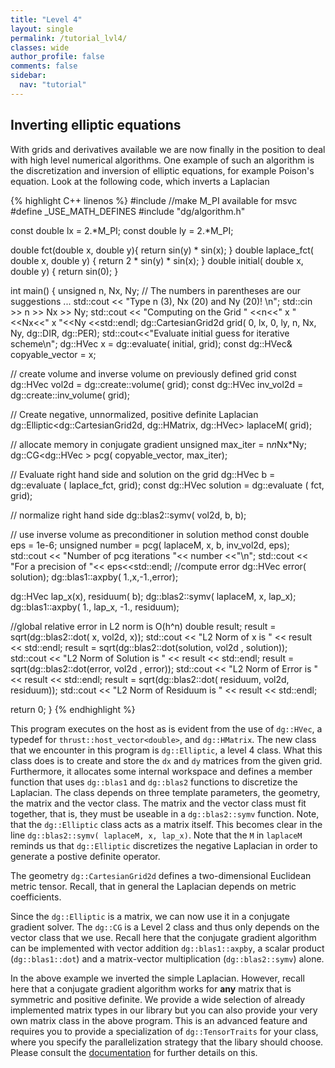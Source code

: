 ```yaml
---
title: "Level 4"
layout: single
permalink: /tutorial_lvl4/
classes: wide
author_profile: false
comments: false
sidebar:
  nav: "tutorial"
---
```

## Inverting elliptic equations

With grids and derivatives available we are now finally in the position
to deal with high level numerical algorithms. One example of such
an algorithm is the discretization and inversion of elliptic equations, for example Poison's equation.
Look at the following code, which inverts a Laplacian

{% highlight C++ linenos %}
#include <iostream>
//make M_PI available for msvc
#define _USE_MATH_DEFINES
#include "dg/algorithm.h"

const double lx = 2.*M_PI;
const double ly = 2.*M_PI;

double fct(double x, double y){
  return sin(y) * sin(x);
}
double laplace_fct( double x, double y) {
  return 2 * sin(y) * sin(x);
}
double initial( double x, double y) {
  return sin(0);
}

int main()
{
  unsigned n, Nx, Ny;
  // The numbers in parentheses are our suggestions ...
  std::cout << "Type n (3), Nx (20) and Ny (20)! \n";
  std::cin >> n >> Nx >> Ny;
  std::cout << "Computing on the Grid " <<n<<" x "<<Nx<<" x "<<Ny <<std::endl;
  dg::CartesianGrid2d grid( 0, lx, 0, ly, n, Nx, Ny, dg::DIR, dg::PER);
  std::cout<<"Evaluate initial guess for iterative scheme\n";
  dg::HVec x = dg::evaluate( initial, grid);
  const dg::HVec& copyable_vector = x;

  // create volume and inverse volume on previously defined grid
  const dg::HVec vol2d = dg::create::volume( grid);
  const dg::HVec inv_vol2d = dg::create::inv_volume( grid);

  // Create negative, unnormalized, positive definite Laplacian
  dg::Elliptic<dg::CartesianGrid2d, dg::HMatrix, dg::HVec> laplaceM( grid);

  // allocate memory in conjugate gradient
  unsigned max_iter = n*n*Nx*Ny;
  dg::CG<dg::HVec > pcg( copyable_vector, max_iter);

  // Evaluate right hand side and solution on the grid
  dg::HVec b = dg::evaluate ( laplace_fct, grid);
  const dg::HVec solution = dg::evaluate ( fct, grid);

  // normalize right hand side
  dg::blas2::symv( vol2d, b, b);

  // use inverse volume as preconditioner in solution method
  const double eps = 1e-6;
  unsigned number = pcg( laplaceM, x, b, inv_vol2d, eps);
  std::cout << "Number of pcg iterations "<< number <<"\n";
  std::cout << "For a precision of "<< eps<<std::endl;
  //compute error
  dg::HVec error( solution);
  dg::blas1::axpby( 1.,x,-1.,error);

  dg::HVec lap_x(x), residuum( b);
  dg::blas2::symv(  laplaceM, x, lap_x);
  dg::blas1::axpby( 1., lap_x, -1., residuum);

  //global relative error in L2 norm is O(h^n)
  double result;
  result = sqrt(dg::blas2::dot( x, vol2d, x));
  std::cout << "L2 Norm of x is               " << result << std::endl;
  result = sqrt(dg::blas2::dot(solution, vol2d , solution));
  std::cout << "L2 Norm of Solution is        " << result << std::endl;
  result = sqrt(dg::blas2::dot(error, vol2d , error));
  std::cout << "L2 Norm of Error is           " << result << std::endl;
  result = sqrt(dg::blas2::dot( residuum, vol2d, residuum));
  std::cout << "L2 Norm of Residuum is        " << result << std::endl;

  return 0;
}
{% endhighlight %}

This program executes on the host as is evident from the use of
 `dg::HVec`, a typedef for `thrust::host_vector<double>`, and `dg::HMatrix`.
 The new class that we encounter in this program is `dg::Elliptic`, a
 level 4 class. What this class does is to create and store the `dx` and `dy` matrices from the given grid. Furthermore, it allocates some
 internal workspace and defines a member function that uses `dg::blas1` and `dg::blas2` functions to discretize the Laplacian.
 The class depends on three template parameters,
 the geometry, the matrix and the vector class. The matrix and the
 vector class must fit together, that is, they must be useable in
 a `dg::blas2::symv` function.  Note, that the `dg::Elliptic` class
 acts as a matrix itself. This becomes clear in the line `dg::blas2::symv( laplaceM, x, lap_x)`. Note that the `M` in `laplaceM`
 reminds us that `dg::Elliptic` discretizes the negative Laplacian in order to
 generate a postive definite operator.

 The geometry `dg::CartesianGrid2d` defines a two-dimensional Euclidean metric
 tensor. Recall, that in general the Laplacian depends on metric coefficients.

Since the `dg::Elliptic` is a matrix, we can now use it in a
conjugate gradient solver. The `dg::CG` is a Level 2 class and thus
only depends on the vector class that we use. Recall here that the
conjugate gradient algorithm can be implemented with vector addition `dg::blas1::axpby`,
a scalar product (`dg::blas1::dot`) and a matrix-vector multiplication (`dg::blas2::symv`) alone.

In the above example we inverted the simple Laplacian. However, recall here
that a conjugate gradient algorithm works for **any** matrix that is symmetric
and positive definite. We provide a wide selection of already implemented
matrix types in our library but you can also provide your very own matrix class
in the above program.
  This is an advanced feature
 and requires you to provide a specialization of `dg::TensorTraits`
 for your class, where you specify the parallelization strategy that
 the libary should choose. Please consult the [documentation](https://feltor-dev.github.io/doc/dg/html/index.html#dispatch) for further details on this.

